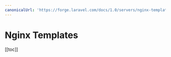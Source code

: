```yaml
---
canonicalUrl: 'https://forge.laravel.com/docs/1.0/servers/nginx-templates.html'
---
```

# Nginx Templates

[[toc]]